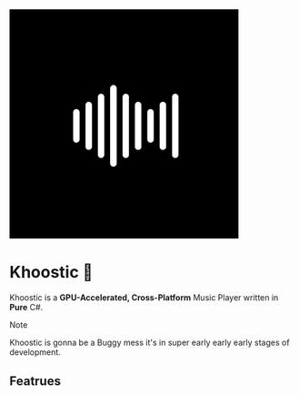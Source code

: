 <img src="Assets/Logo.png" alt="Logo" width="80%">

# Khoostic :musical_note: 

Khoostic is a **GPU-Accelerated, Cross-Platform** Music Player written in **Pure** C#.

> [!NOTE]
> Khoostic is gonna be a Buggy mess it's in super early early early stages of development.

## Featrues